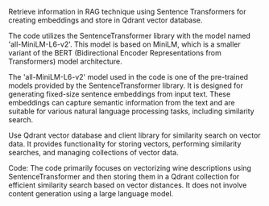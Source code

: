 Retrieve information in RAG technique using Sentence Transformers for creating embeddings and store in Qdrant vector database.

The code utilizes the SentenceTransformer library with the model named 'all-MiniLM-L6-v2'. This model is based on MiniLM, which is a smaller variant of the BERT (Bidirectional Encoder Representations from Transformers) model architecture.

The 'all-MiniLM-L6-v2' model used in the code is one of the pre-trained models provided by the SentenceTransformer library. It is designed for generating fixed-size sentence embeddings from input text. These embeddings can capture semantic information from the text and are suitable for various natural language processing tasks, including similarity search.

Use Qdrant vector database and client library for similarity search on vector data. It provides functionality for storing vectors, performing similarity searches, and managing collections of vector data.

Code: The code primarily focuses on vectorizing wine descriptions using SentenceTransformer and then storing them in a Qdrant collection for efficient similarity search based on vector distances. It does not involve content generation using a large language model.